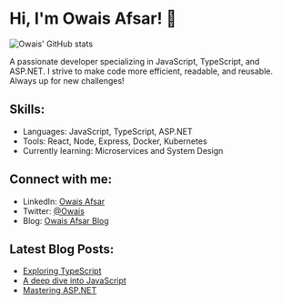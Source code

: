 # Hi, I'm Owais Afsar! 👋

![Owais' GitHub stats](https://github-readme-stats.vercel.app/api?username=imowaisafsar&show_icons=true&theme=radical)

A passionate developer specializing in JavaScript, TypeScript, and ASP.NET. I strive to make code more efficient, readable, and reusable. Always up for new challenges!

## Skills:
- Languages: JavaScript, TypeScript, ASP.NET
- Tools: React, Node, Express, Docker, Kubernetes
- Currently learning: Microservices and System Design

## Connect with me:

- LinkedIn: [Owais Afsar](www.linkedin.com/link-to-your-profile)
- Twitter: [@Owais](www.twitter.com/link-to-your-profile)
- Blog: [Owais Afsar Blog](www.link-to-your-blog.com)

## Latest Blog Posts:

- [Exploring TypeScript](#)
- [A deep dive into JavaScript](#)
- [Mastering ASP.NET](#)
